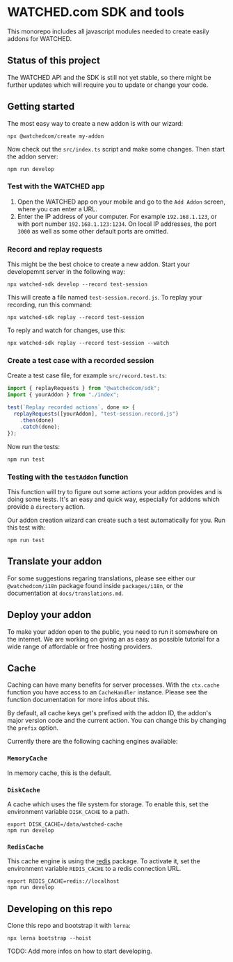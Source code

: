 # WATCHED.com SDK and tools

This monorepo includes all javascript modules needed to create easily addons for WATCHED.

## Status of this project

The WATCHED API and the SDK is still not yet stable, so there might be further updates which will require you to update or change your code.

## Getting started

The most easy way to create a new addon is with our wizard:

```shell
npx @watchedcom/create my-addon
```

Now check out the `src/index.ts` script and make some changes. Then start the addon server:

```shell
npm run develop
```

### Test with the WATCHED app

1. Open the WATCHED app on your mobile and go to the `Add Addon` screen, where you can enter a URL.
2. Enter the IP address of your computer. For example `192.168.1.123`, or with port number `192.168.1.123:1234`. On local IP addresses, the port `3000` as well as some other default ports are omitted.

### Record and replay requests

This might be the best choice to create a new addon. Start your developemnt server in the following way:

```shell
npx watched-sdk develop --record test-session
```

This will create a file named `test-session.record.js`. To replay your recording, run this command:

```shell
npx watched-sdk replay --record test-session
```

To reply and watch for changes, use this:

```shell
npx watched-sdk replay --record test-session --watch
```

### Create a test case with a recorded session

Create a test case file, for example `src/record.test.ts`:

```javascript
import { replayRequests } from "@watchedcom/sdk";
import { yourAddon } from "./index";

test(`Replay recorded actions`, done => {
  replayRequests([yourAddon], "test-session.record.js")
    .then(done)
    .catch(done);
});
```

Now run the tests:

```shell
npm run test
```

### Testing with the `testAddon` function

This function will try to figure out some actions your addon provides and is doing some tests. It's an easy and quick way, especially for addons which provide a `directory` action.

Our addon creation wizard can create such a test automatically for you. Run this test with:

```shell
npm run test
```

## Translate your addon

For some suggestions regaring translations, please see either our `@watchedcom/i18n` package found inside `packages/i18n`, or the documentation at `docs/translations.md`.

## Deploy your addon

To make your addon open to the public, you need to run it somewhere on the internet. We are working on giving an as easy as possible tutorial for a wide range of affordable or free hosting providers.

## Cache

Caching can have many benefits for server processes. With the `ctx.cache` function you have access to an `CacheHandler` instance. Please see the function documentation for more infos about this.

By default, all cache keys get's prefixed with the addon ID, the addon's major version code and the current action. You can change this by changing the `prefix` option.

Currently there are the following caching engines available:

### `MemoryCache`

In memory cache, this is the default.

### `DiskCache`

A cache which uses the file system for storage. To enable this, set the environment variable `DISK_CACHE` to a path.

```shell
export DISK_CACHE=/data/watched-cache
npm run develop
```

### `RedisCache`

This cache engine is using the [redis](https://www.npmjs.com/package/redis) package. To activate it, set the environment variable `REDIS_CACHE` to a redis connection URL.

```shell
export REDIS_CACHE=redis://localhost
npm run develop
```

## Developing on this repo

Clone this repo and bootstrap it with `lerna`:

```shell
npx lerna bootstrap --hoist
```

TODO: Add more infos on how to start developing.
